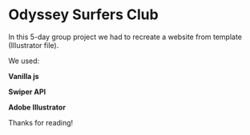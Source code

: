 # Odyssey Surfers Club

In this 5-day group project we had to recreate a website from template (Illustrator file).

We used:

**Vanilla js**

**Swiper API**

**Adobe Illustrator**

Thanks for reading!
